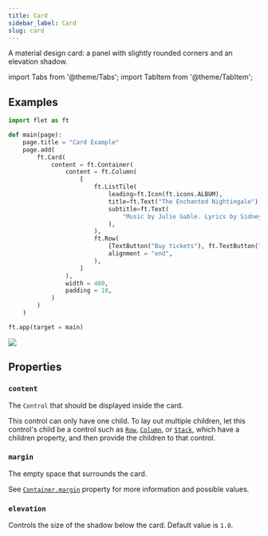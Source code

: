```yaml
---
title: Card
sidebar_label: Card
slug: card
---
```


A material design card: a panel with slightly rounded corners and an elevation shadow.

import Tabs from '@theme/Tabs';
import TabItem from '@theme/TabItem';

## Examples

<Tabs groupId="language">
  <TabItem value="python" label="Python" default>

```python
import flet as ft

def main(page):
    page.title = "Card Example"
    page.add(
        ft.Card(
            content = ft.Container(
                content = ft.Column(
                    [
                        ft.ListTile(
                            leading=ft.Icon(ft.icons.ALBUM),
                            title=ft.Text("The Enchanted Nightingale"),
                            subtitle=ft.Text(
                                "Music by Julie Gable. Lyrics by Sidney Stein."
                            ),
                        ),
                        ft.Row(
                            [TextButton("Buy tickets"), ft.TextButton("Listen")],
                            alignment = "end",
                        ),
                    ]
                ),
                width = 400,
                padding = 10,
            )
        )
    )

ft.app(target = main)

```
  </TabItem>
</Tabs>

<img src="/img/docs/controls/card/card.gif" className="screenshot-40" />

## Properties

### `content`

The `Control` that should be displayed inside the card.

This control can only have one child. To lay out multiple children, let this control's child be a control such as [`Row`](row), [`Column`](column), or [`Stack`](stack), which have a children property, and then provide the children to that control.

### `margin`

The empty space that surrounds the card.

See [`Container.margin`](container#margin) property for more information and possible values.

### `elevation`

Controls the size of the shadow below the card. Default value is `1.0`.